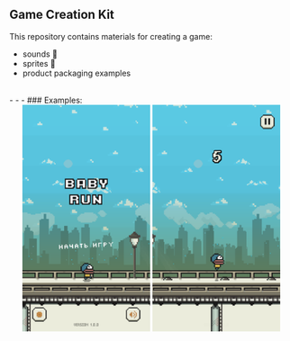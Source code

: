 ## Game Creation Kit

This repository contains materials for creating a game: 
- sounds 🎵
- sprites 💾
- product packaging examples 

<br />
- - - 
### Examples:

<div align="center" width="100%">
    <img width="45%" src="/Materials/Screenshots/1.png" />
    <img width="45%" src="/Materials/Screenshots/2.png" />
</div>
